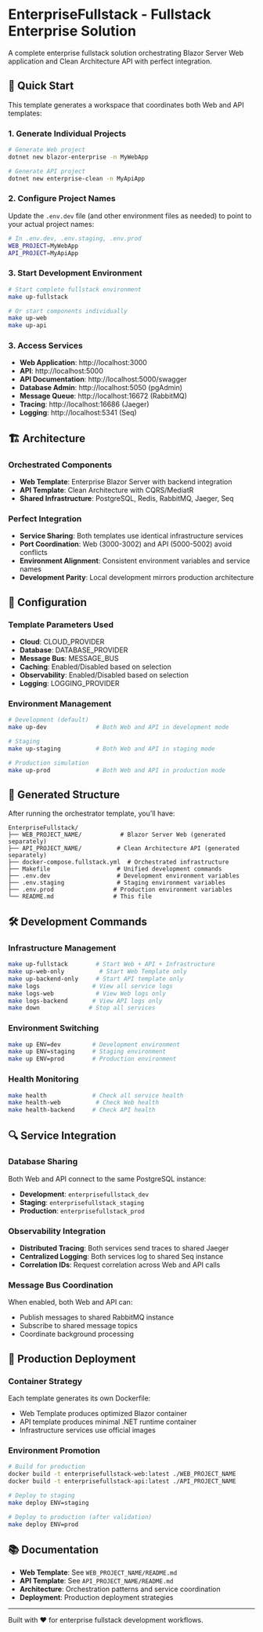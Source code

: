 # EnterpriseFullstack - Fullstack Enterprise Solution

A complete enterprise fullstack solution orchestrating Blazor Server Web application and Clean Architecture API with perfect integration.

## 🚀 Quick Start

This template generates a workspace that coordinates both Web and API templates:

### 1. Generate Individual Projects

```bash
# Generate Web project
dotnet new blazor-enterprise -n MyWebApp

# Generate API project
dotnet new enterprise-clean -n MyApiApp
```

### 2. Configure Project Names

Update the `.env.dev` file (and other environment files as needed) to point to your actual project names:

```bash
# In .env.dev, .env.staging, .env.prod
WEB_PROJECT=MyWebApp
API_PROJECT=MyApiApp
```

### 3. Start Development Environment

```bash
# Start complete fullstack environment
make up-fullstack

# Or start components individually
make up-web
make up-api
```

### 3. Access Services

- **Web Application**: http://localhost:3000
- **API**: http://localhost:5000
- **API Documentation**: http://localhost:5000/swagger
- **Database Admin**: http://localhost:5050 (pgAdmin)
- **Message Queue**: http://localhost:16672 (RabbitMQ)
- **Tracing**: http://localhost:16686 (Jaeger)
- **Logging**: http://localhost:5341 (Seq)

## 🏗️ Architecture

### Orchestrated Components

- **Web Template**: Enterprise Blazor Server with backend integration
- **API Template**: Clean Architecture with CQRS/MediatR
- **Shared Infrastructure**: PostgreSQL, Redis, RabbitMQ, Jaeger, Seq

### Perfect Integration

- **Service Sharing**: Both templates use identical infrastructure services
- **Port Coordination**: Web (3000-3002) and API (5000-5002) avoid conflicts
- **Environment Alignment**: Consistent environment variables and service names
- **Development Parity**: Local development mirrors production architecture

## 🔧 Configuration

### Template Parameters Used

- **Cloud**: CLOUD_PROVIDER
- **Database**: DATABASE_PROVIDER
- **Message Bus**: MESSAGE_BUS
- **Caching**: Enabled/Disabled based on selection
- **Observability**: Enabled/Disabled based on selection
- **Logging**: LOGGING_PROVIDER

### Environment Management

```bash
# Development (default)
make up-dev              # Both Web and API in development mode

# Staging
make up-staging          # Both Web and API in staging mode

# Production simulation
make up-prod             # Both Web and API in production mode
```

## 📁 Generated Structure

After running the orchestrator template, you'll have:

```
EnterpriseFullstack/
├── WEB_PROJECT_NAME/           # Blazor Server Web (generated separately)
├── API_PROJECT_NAME/          # Clean Architecture API (generated separately)
├── docker-compose.fullstack.yml  # Orchestrated infrastructure
├── Makefile                   # Unified development commands
├── .env.dev                   # Development environment variables
├── .env.staging               # Staging environment variables
├── .env.prod                 # Production environment variables
└── README.md                 # This file
```

## 🛠️ Development Commands

### Infrastructure Management

```bash
make up-fullstack        # Start Web + API + Infrastructure
make up-web-only          # Start Web Template only
make up-backend-only     # Start API template only
make logs               # View all service logs
make logs-web            # View Web logs only
make logs-backend       # View API logs only
make down              # Stop all services
```

### Environment Switching

```bash
make up ENV=dev         # Development environment
make up ENV=staging     # Staging environment
make up ENV=prod        # Production environment
```

### Health Monitoring

```bash
make health             # Check all service health
make health-web          # Check Web health
make health-backend     # Check API health
```

## 🔍 Service Integration

### Database Sharing

Both Web and API connect to the same PostgreSQL instance:

- **Development**: `enterprisefullstack_dev`
- **Staging**: `enterprisefullstack_staging`
- **Production**: `enterprisefullstack_prod`

### Observability Integration

- **Distributed Tracing**: Both services send traces to shared Jaeger
- **Centralized Logging**: Both services log to shared Seq instance
- **Correlation IDs**: Request correlation across Web and API calls

### Message Bus Coordination

When enabled, both Web and API can:

- Publish messages to shared RabbitMQ instance
- Subscribe to shared message topics
- Coordinate background processing

## 🚀 Production Deployment

### Container Strategy

Each template generates its own Dockerfile:

- Web Template produces optimized Blazor container
- API template produces minimal .NET runtime container
- Infrastructure services use official images

### Environment Promotion

```bash
# Build for production
docker build -t enterprisefullstack-web:latest ./WEB_PROJECT_NAME
docker build -t enterprisefullstack-api:latest ./API_PROJECT_NAME

# Deploy to staging
make deploy ENV=staging

# Deploy to production (after validation)
make deploy ENV=prod
```

## 📚 Documentation

- **Web Template**: See `WEB_PROJECT_NAME/README.md`
- **API Template**: See `API_PROJECT_NAME/README.md`
- **Architecture**: Orchestration patterns and service coordination
- **Deployment**: Production deployment strategies

---

Built with ❤️ for enterprise fullstack development workflows.

